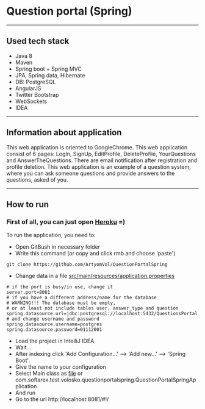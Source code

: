 # Question portal (Spring)
___

## Used tech stack

* Java 8
* Maven
* Spring boot + Spring MVC
* JPA, Spring data, Hibernate
* DB: PostgreSQL
* AngularJS
* Twitter Bootstrap
* WebSockets
* IDEA

---

## Information about application

This web application is oriented to GoogleChrome.
This web application consist of 6 pages: LogIn, SignUp, EditProfile, DeleteProfile, YourQuestions and AnswerTheQuestions.
There are email notification after registration and profile deletion.
This web application is an example of a question system, where you can ask someone questions and provide answers to the questions, asked of you.

___

## How to run

### First of all, you can just open [Heroku](https://question-portal-spring.herokuapp.com/) =)

To run the application, you need to:
* Open GitBush in necessary folder
* Write this command (or copy and click rmb and choose 'paste')
```properties
git clone https://github.com/ArtyomVol/QuestionPortalSpring
```
* Change data in a file [src/main/resources/application.properties](https://github.com/ArtyomVol/QuestionPortalSpring/blob/master/src/main/resources/application.properties)
```properties
# if the port is busy/in use, change it
server.port=8081  
# if you have a different address/name for the database
# WARNING!!! The database must be empty, 
# or at least not include tables user, answer_type and question
spring.datasource.url=jdbc:postgresql://localhost:5432/QuestionsPortal
# and change username and password
spring.datasource.username=postgres
spring.datasource.password=01112001
```
* Load the project in IntelliJ IDEA
* Wait...
* After indexing click 'Add Configuration...' --> 'Add new...' --> 'Spring Boot'.
* Give the name to your configuration
* Select Main class as [file](https://github.com/ArtyomVol/QuestionPortalSpring/blob/develop/src/main/java/com/softarex/test/volosko/questionportalspring/QuestionPortalSpringApplication.java) or com.softarex.test.volosko.questionportalspring.QuestionPortalSpringApplication
* And run
* Go to the url http://localhost:8081/#!/
